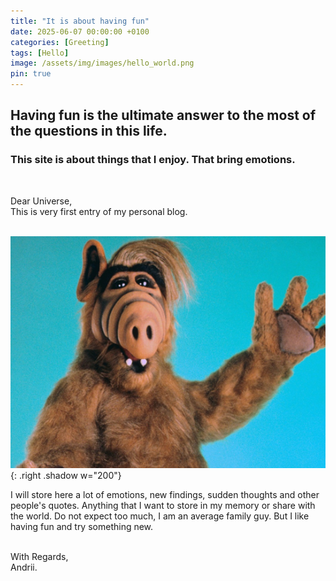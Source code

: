 ```yaml
---
title: "It is about having fun"
date: 2025-06-07 00:00:00 +0100
categories: [Greeting]
tags: [Hello]
image: /assets/img/images/hello_world.png
pin: true
---
```


<h2>Having fun is the ultimate answer to the most of the questions in this life.</h2>
<h3>This site is about things that I enjoy. That bring emotions.</h3><br>

Dear Universe,<br>
This is very first entry of my personal blog.<br><br>

![Desktop View](/assets/img/images/alf_greeting.png){: .right .shadow w="200"}

I will store here a lot of emotions, new findings, sudden thoughts and other people's quotes. Anything that I want to store in my memory or share with the world. Do not expect too much, I am an average family guy. But I like having fun and try something new.<br><br>



With Regards,<br>
Andrii.